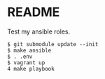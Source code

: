 # README

Test my ansible roles.

```
$ git submodule update --init
$ make ansible
$ . .env
$ vagrant up
4 make playbook
```

